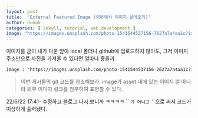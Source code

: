 ```yaml
---
layout: post
title:  "External Featured Image (외부에서 이미지 끌어오기)"
author: dunok
categories: [ Jekyll, tutorial, web development ]
image: "https://images.unsplash.com/photo-1541544537156-7627a7a4aa1c?ixlib=rb-0.3.5&ixid=eyJhcHBfaWQiOjEyMDd9&s=a20c472bc23308e390c8ffae3dd90c60&auto=format&fit=crop&w=750&q=80"
---
```

이미지를 굳이 내가 다운 받아 local 폴더나 github에 업로드하지 않아도, 그저 이미지 주소만으로 사진을 가져올 수 있다면 얼마나 좋을까.

```html
image : "https://images.unsplash.com/photo-1541544537156-7627a7a4aa1c?ixlib=rb-0.3.5&ixid=eyJhcHBfaWQiOjEyMDd9&s=a20c472bc23308e390c8ffae3dd90c60&auto=format&fit=crop&w=750&q=80"
```

> 이번 게시물의 git 코드를 참조해보라. image가 asset 내에 있는 이미지 뿐 아니라 외부 이미지 링크를 첨부하여 표현할 수 있다.

22/6/22 17:41- 수정하고 블로그 다시 보니까 ㅋㅋㅋㅋ `` `가 아니고 `'`으로 써서 코드가 이상하게 출력됐다.